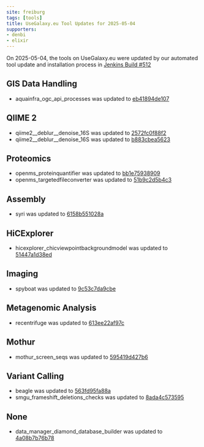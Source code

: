 ```yaml
---
site: freiburg
tags: [tools]
title: UseGalaxy.eu Tool Updates for 2025-05-04
supporters:
- denbi
- elixir
---
```


On 2025-05-04, the tools on UseGalaxy.eu were updated by our automated tool update and installation process in [Jenkins Build #512](https://build.galaxyproject.eu/job/usegalaxy-eu/job/install-tools/#512/)


## GIS Data Handling

- aquainfra_ogc_api_processes was updated to [eb41894de107](https://toolshed.g2.bx.psu.edu/view/ecology/aquainfra_ogc_api_processes/eb41894de107)

## QIIME 2

- qiime2__deblur__denoise_16S was updated to [2572fc0f88f2](https://toolshed.g2.bx.psu.edu/view/q2d2/qiime2__deblur__denoise_16S/2572fc0f88f2)
- qiime2__deblur__denoise_16S was updated to [b883cbea5623](https://toolshed.g2.bx.psu.edu/view/q2d2/qiime2__deblur__denoise_16S/b883cbea5623)

## Proteomics

- openms_proteinquantifier was updated to [bb1e75938909](https://toolshed.g2.bx.psu.edu/view/galaxyp/openms_proteinquantifier/bb1e75938909)
- openms_targetedfileconverter was updated to [51b9c2d5b4c3](https://toolshed.g2.bx.psu.edu/view/galaxyp/openms_targetedfileconverter/51b9c2d5b4c3)

## Assembly

- syri was updated to [6158b551028a](https://toolshed.g2.bx.psu.edu/view/iuc/syri/6158b551028a)

## HiCExplorer

- hicexplorer_chicviewpointbackgroundmodel was updated to [51447a1d38ed](https://toolshed.g2.bx.psu.edu/view/bgruening/hicexplorer_chicviewpointbackgroundmodel/51447a1d38ed)

## Imaging

- spyboat was updated to [9c53c7da9cbe](https://toolshed.g2.bx.psu.edu/view/iuc/spyboat/9c53c7da9cbe)

## Metagenomic Analysis

- recentrifuge was updated to [613ee22af97c](https://toolshed.g2.bx.psu.edu/view/iuc/recentrifuge/613ee22af97c)

## Mothur

- mothur_screen_seqs was updated to [595419d427b6](https://toolshed.g2.bx.psu.edu/view/iuc/mothur_screen_seqs/595419d427b6)

## Variant Calling

- beagle was updated to [563fd95fa88a](https://toolshed.g2.bx.psu.edu/view/iuc/beagle/563fd95fa88a)
- smgu_frameshift_deletions_checks was updated to [8ada4c573595](https://toolshed.g2.bx.psu.edu/view/iuc/smgu_frameshift_deletions_checks/8ada4c573595)

## None

- data_manager_diamond_database_builder was updated to [4a08b7b76b78](https://toolshed.g2.bx.psu.edu/view/iuc/data_manager_diamond_database_builder/4a08b7b76b78)

